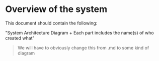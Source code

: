 # Overview of the system

This document should contain the following:

"System Architecture Diagram + Each part includes the name(s) of who created what"

> We will have to obviously change this from .md to some kind of diagram
